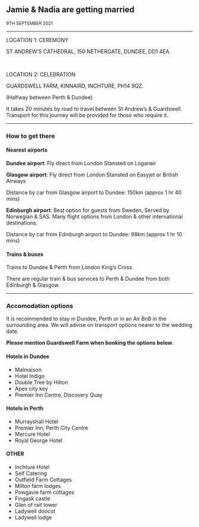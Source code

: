 ## Jamie & Nadia are getting married

<small>9TH SEPTEMBER 2021</small>

---

LOCATION 1: CEREMONY

ST ANDREW’S CATHEDRAL, 150 NETHERGATE, DUNDEE, DD1 4EA.

<br>

LOCATION 2: CELEBRATION

GUARDSWELL FARM, KINNAIRD, INCHTURE, PH14 9QZ.

(Halfway between Perth & Dundee)

It takes 20 minutes by road to travel between St Andrew’s & Guardswell. Transport for this journey will be provided for those who require it.

---

### How to get there

#### Nearest airports

__Dundee airport__: Fly direct from London Stansted on Loganair

__Glasgow airport__: Fly direct from London Stansted on Easyjet or British Airways

Distance by car from Glasgow airport to Dundee: 150km (approx 1 hr 40 mins)

__Edinburgh airport__: Best option for guests from Sweden, Served by Norwegian & SAS. Many flight options from London & other international destinations.

Distance by car from Edinburgh airport to Dundee: 98km (approx 1 hr 10 mins)


#### Trains & buses

Trains to Dundee & Perth from London King’s Cross.

There are regular train & bus services to Perth & Dundee from both Edinburgh & Glasgow.

---

### Accomodation options

It is recommended to stay in Dundee, Perth or in an Air BnB in the surrounding area. We will advise on transport options nearer to the wedding date.

__Please mention Guardswell Farm when booking the options  below__.


#### Hotels in Dundee

- Malmaison
- Hotel Indigo
- Double Tree by Hilton
- Apex city key
- Premier Inn Centre, Discovery Quay


#### Hotels in Perth

- Murrayshall Hotel
- Premier Inn, Perth City Centre
- Mercure Hotel
- Royal George Hotel


#### OTHER

- Inchture Hotel
- Self Catering
- Outfield Farm Cottages
- Milton farm lodges
- Powgavie farm cottages
- Fingask castle
- Glen of rait tower
- Ladywell doocot
- Ladywell lodge
